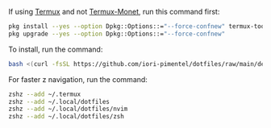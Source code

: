 If using [Termux](https://github.com/termux/termux-app) and not [Termux-Monet](https://github.com/KitsunedFox/termux-monet), run this command first:
```bash
pkg install --yes --option Dpkg::Options::="--force-confnew" termux-tools
pkg upgrade --yes --option Dpkg::Options::="--force-confnew"
```

To install, run the command:
```bash
bash <(curl -fsSL https://github.com/iori-pimentel/dotfiles/raw/main/deploy.sh)
```

For faster z navigation, run the command:
```zsh
zshz --add ~/.termux
zshz --add ~/.local/dotfiles
zshz --add ~/.local/dotfiles/nvim
zshz --add ~/.local/dotfiles/zsh
```
